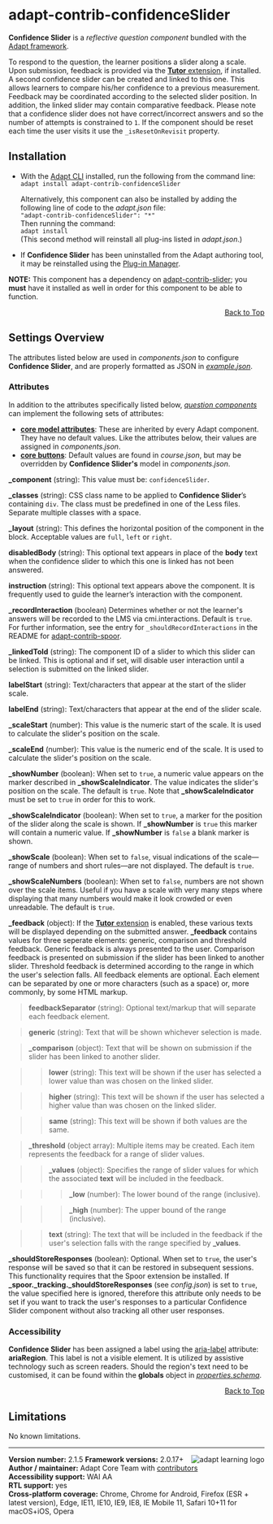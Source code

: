 # adapt-contrib-confidenceSlider  

**Confidence Slider** is a *reflective question component* bundled with the [Adapt framework](https://github.com/adaptlearning/adapt_framework).  

To respond to the question, the learner positions a slider along a scale. Upon submission, feedback is provided via the [**Tutor** extension](https://github.com/adaptlearning/adapt-contrib-tutor), if installed. A second confidence slider can be created and linked to this one. This allows learners to compare his/her confidence to a previous measurement. Feedback may be coordinated according to the selected slider position. In addition, the linked slider may contain comparative feedback. Please note that a confidence slider does not have correct/incorrect answers and so the number of attempts is constrained to `1`. If the component should be reset each time the user visits it use the `_isResetOnRevisit` property.

## Installation

* With the [Adapt CLI](https://github.com/adaptlearning/adapt-cli) installed, run the following from the command line:  
`adapt install adapt-contrib-confidenceSlider`

    Alternatively, this component can also be installed by adding the following line of code to the *adapt.json* file:  
    `"adapt-contrib-confidenceSlider": "*"`  
    Then running the command:  
    `adapt install`  
    (This second method will reinstall all plug-ins listed in *adapt.json*.)  

* If **Confidence Slider** has been uninstalled from the Adapt authoring tool, it may be reinstalled using the [Plug-in Manager](https://github.com/adaptlearning/adapt_authoring/wiki/Plugin-Manager).  

**NOTE:** This component has a dependency on [adapt-contrib-slider](https://github.com/adaptlearning/adapt-contrib-slider); you **must** have it installed as well in order for this component to be able to function.

<div float align=right><a href="#top">Back to Top</a></div>

## Settings Overview

The attributes listed below are used in *components.json* to configure **Confidence Slider**, and are properly formatted as JSON in [*example.json*](https://github.com/adaptlearning/adapt-contrib-confidenceSlider/blob/master/example.json). 

### Attributes

In addition to the attributes specifically listed below, [*question components*](https://github.com/adaptlearning/adapt_framework/wiki/Core-Plug-ins-in-the-Adapt-Learning-Framework#question-components) can implement the following sets of attributes:   
+ [**core model attributes**](https://github.com/adaptlearning/adapt_framework/wiki/Core-model-attributes): These are inherited by every Adapt component. They have no default values. Like the attributes below, their values are assigned in *components.json*. 
+ [**core buttons**](https://github.com/adaptlearning/adapt_framework/wiki/Core-Buttons): Default values are found in *course.json*, but may be overridden by **Confidence Slider's** model in *components.json*.

**_component** (string): This value must be: `confidenceSlider`.  

**_classes** (string): CSS class name to be applied to **Confidence Slider**’s containing `div`. The class must be predefined in one of the Less files. Separate multiple classes with a space.  

**_layout** (string): This defines the horizontal position of the component in the block. Acceptable values are `full`, `left` or `right`.  

**disabledBody** (string): This optional text appears in place of the **body** text when the confidence slider to which this one is linked has not been answered.

**instruction** (string): This optional text appears above the component. It is frequently used to
guide the learner’s interaction with the component.  

**_recordInteraction** (boolean) Determines whether or not the learner's answers will be recorded to the LMS via cmi.interactions. Default is `true`. For further information, see the entry for `_shouldRecordInteractions` in the README for [adapt-contrib-spoor](https://github.com/adaptlearning/adapt-contrib-spoor).

**_linkedToId** (string): The component ID of a slider to which this slider can be linked. This is optional and if set, will disable user interaction until a selection is submitted on the linked slider.

**labelStart** (string): Text/characters that appear at the start of the slider scale.    

**labelEnd** (string): Text/characters that appear at the end of the slider scale.   

**_scaleStart** (number): This value is the numeric start of the scale. It is used to calculate the slider's position on the scale.  

**_scaleEnd** (number): This value is the numeric end of the scale. It is used to calculate the slider's position on the scale.  

**_showNumber** (boolean): When set to `true`, a numeric value appears on the marker described in **_showScaleIndicator**. The value indicates the slider's position on the scale. The default is `true`. Note that **_showScaleIndicator** must be set to `true` in order for this to work.  

**_showScaleIndicator** (boolean): When set to `true`, a marker for the position of the slider along the scale is shown. If **_showNumber** is `true` this marker will contain a numeric value. If **_showNumber** is `false` a blank marker is shown.  

**_showScale** (boolean): When set to `false`, visual indications of the scale&mdash;range of numbers and short rules&mdash;are not displayed. The default is `true`.

**_showScaleNumbers** (boolean): When set to `false`, numbers are not shown over the scale items. Useful if you have a scale with very many steps where displaying that many  numbers would make it look crowded or even unreadable. The default is `true`.

**_feedback** (object): If the [**Tutor** extension](https://github.com/adaptlearning/adapt-contrib-tutor) is enabled, these various texts will be displayed depending on the submitted answer. **_feedback** contains values for three seperate elements: generic, comparison and threshold feedback. Generic feedback is always presented to the user. Comparison feedback is presented on submission if the slider has been linked to another slider. Threshold feedback is determined according to the range in which the user's selection falls. All feedback elements are optional. Each element can be separated by one or more characters (such as a space) or, more commonly, by some HTML markup.

>**feedbackSeparator** (string): Optional text/markup that will separate each feedback element.

>**generic** (string): Text that will be shown whichever selection is made.

>**_comparison** (object): Text that will be shown on submission if the slider has been linked to another slider.

>>**lower** (string): This text will be shown if the user has selected a lower value than was chosen on the linked slider.

>>**higher** (string): This text will be shown if the user has selected a higher value than was chosen on the linked slider.

>>**same** (string): This text will be shown if both values are the same.

>**_threshold** (object array): Multiple items may be created. Each item represents the feedback for a range of slider values.

>>**_values** (object): Specifies the range of slider values for which the associated **text** will be included in the feedback.

>>>**_low** (number): The lower bound of the range (inclusive).

>>>**_high** (number): The upper bound of the range (inclusive).

>>**text** (string): The text that will be included in the feedback if the user's selection falls with the range specified by **_values**.

**_shouldStoreResponses** (boolean): Optional. When set to `true`, the user's response will be saved so that it can be restored in subsequent sessions. This functionality requires that the Spoor extension be installed. If **_spoor._tracking._shouldStoreResponses** (see *config.json*) is set to `true`, the value specified here is ignored, therefore this attribute only needs to be set if you want to track the user's responses to a particular Confidence Slider component without also tracking all other user responses.

### Accessibility
**Confidence Slider** has been assigned a label using the [aria-label](https://github.com/adaptlearning/adapt_framework/wiki/Aria-Labels) attribute: **ariaRegion**. This label is not a visible element. It is utilized by assistive technology such as screen readers. Should the region's text need to be customised, it can be found within the **globals** object in [*properties.schema*](https://github.com/adaptlearning/adapt-contrib-confidenceSlider/blob/master/properties.schema).   
<div float align=right><a href="#top">Back to Top</a></div>

## Limitations
 
No known limitations.  

----------------------------
**Version number:**  2.1.5   <a href="https://community.adaptlearning.org/" target="_blank"><img src="https://github.com/adaptlearning/documentation/blob/master/04_wiki_assets/plug-ins/images/adapt-logo-mrgn-lft.jpg" alt="adapt learning logo" align="right"></a> 
**Framework versions:** 2.0.17+
**Author / maintainer:** Adapt Core Team with [contributors](https://github.com/adaptlearning/adapt-contrib-confidenceSlider/graphs/contributors)    
**Accessibility support:** WAI AA   
**RTL support:** yes  
**Cross-platform coverage:** Chrome, Chrome for Android, Firefox (ESR + latest version), Edge, IE11, IE10, IE9, IE8, IE Mobile 11, Safari 10+11 for macOS+iOS, Opera    